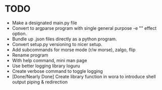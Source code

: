# TODO

- Make a designated main.py file
- Convert to argparse program with single general purpose -e "" effect option.
- Bundle up .json files directly as a python program.
- Convert setup.py versioning to nicer setup.
- Add subcommands for morse mode (r/w morse), zalgo, flip
- Rename program
- With help command, mini man page
- Use better logging library loguru
- Create verbose command to toggle logging
- [Done/Nearly Done] Create library function in wora to introduce shell output piping & redirection
